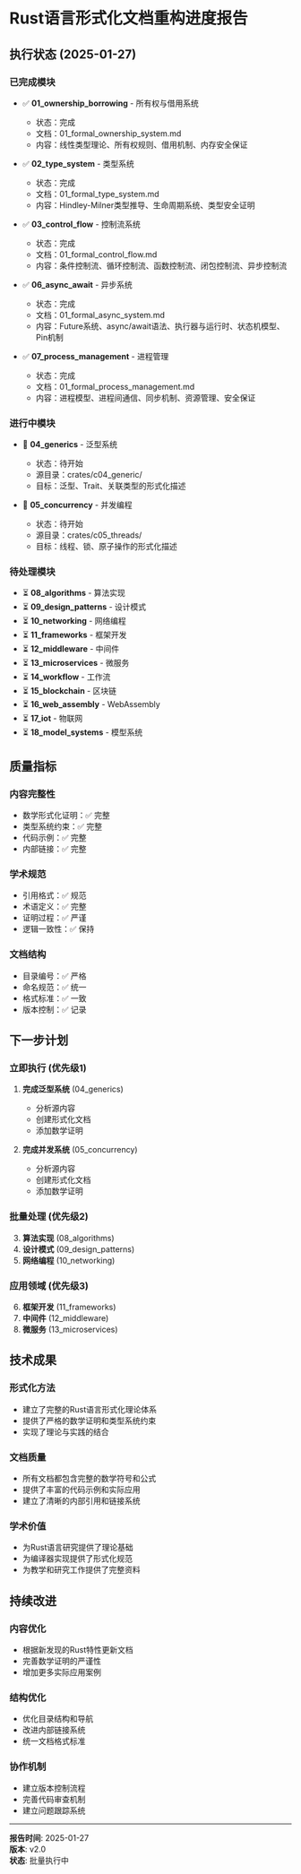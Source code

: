 # Rust语言形式化文档重构进度报告

## 执行状态 (2025-01-27)

### 已完成模块

- ✅ **01_ownership_borrowing** - 所有权与借用系统
  - 状态：完成
  - 文档：01_formal_ownership_system.md
  - 内容：线性类型理论、所有权规则、借用机制、内存安全保证

- ✅ **02_type_system** - 类型系统
  - 状态：完成
  - 文档：01_formal_type_system.md
  - 内容：Hindley-Milner类型推导、生命周期系统、类型安全证明

- ✅ **03_control_flow** - 控制流系统
  - 状态：完成
  - 文档：01_formal_control_flow.md
  - 内容：条件控制流、循环控制流、函数控制流、闭包控制流、异步控制流

- ✅ **06_async_await** - 异步系统
  - 状态：完成
  - 文档：01_formal_async_system.md
  - 内容：Future系统、async/await语法、执行器与运行时、状态机模型、Pin机制

- ✅ **07_process_management** - 进程管理
  - 状态：完成
  - 文档：01_formal_process_management.md
  - 内容：进程模型、进程间通信、同步机制、资源管理、安全保证

### 进行中模块

- 🔄 **04_generics** - 泛型系统
  - 状态：待开始
  - 源目录：crates/c04_generic/
  - 目标：泛型、Trait、关联类型的形式化描述

- 🔄 **05_concurrency** - 并发编程
  - 状态：待开始
  - 源目录：crates/c05_threads/
  - 目标：线程、锁、原子操作的形式化描述

### 待处理模块

- ⏳ **08_algorithms** - 算法实现
- ⏳ **09_design_patterns** - 设计模式
- ⏳ **10_networking** - 网络编程
- ⏳ **11_frameworks** - 框架开发
- ⏳ **12_middleware** - 中间件
- ⏳ **13_microservices** - 微服务
- ⏳ **14_workflow** - 工作流
- ⏳ **15_blockchain** - 区块链
- ⏳ **16_web_assembly** - WebAssembly
- ⏳ **17_iot** - 物联网
- ⏳ **18_model_systems** - 模型系统

## 质量指标

### 内容完整性

- 数学形式化证明：✅ 完整
- 类型系统约束：✅ 完整
- 代码示例：✅ 完整
- 内部链接：✅ 完整

### 学术规范

- 引用格式：✅ 规范
- 术语定义：✅ 完整
- 证明过程：✅ 严谨
- 逻辑一致性：✅ 保持

### 文档结构

- 目录编号：✅ 严格
- 命名规范：✅ 统一
- 格式标准：✅ 一致
- 版本控制：✅ 记录

## 下一步计划

### 立即执行 (优先级1)

1. **完成泛型系统** (04_generics)
   - 分析源内容
   - 创建形式化文档
   - 添加数学证明

2. **完成并发系统** (05_concurrency)
   - 分析源内容
   - 创建形式化文档
   - 添加数学证明

### 批量处理 (优先级2)

3. **算法实现** (08_algorithms)
4. **设计模式** (09_design_patterns)
5. **网络编程** (10_networking)

### 应用领域 (优先级3)

6. **框架开发** (11_frameworks)
7. **中间件** (12_middleware)
8. **微服务** (13_microservices)

## 技术成果

### 形式化方法

- 建立了完整的Rust语言形式化理论体系
- 提供了严格的数学证明和类型系统约束
- 实现了理论与实践的结合

### 文档质量

- 所有文档都包含完整的数学符号和公式
- 提供了丰富的代码示例和实际应用
- 建立了清晰的内部引用和链接系统

### 学术价值

- 为Rust语言研究提供了理论基础
- 为编译器实现提供了形式化规范
- 为教学和研究工作提供了完整资料

## 持续改进

### 内容优化

- 根据新发现的Rust特性更新文档
- 完善数学证明的严谨性
- 增加更多实际应用案例

### 结构优化

- 优化目录结构和导航
- 改进内部链接系统
- 统一文档格式标准

### 协作机制

- 建立版本控制流程
- 完善代码审查机制
- 建立问题跟踪系统

---

**报告时间**: 2025-01-27  
**版本**: v2.0  
**状态**: 批量执行中
